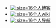 - [![](http://www.eryajf.net/favicon.ico ':size=16')个人博客](http://eryajf.net)
- [![](http://doc.eryajf.net/favicon.ico ':size=16')个人wiki](http://doc.eryajf.net)
- [![](http://doc.eryajf.net/favicon.ico ':size=16')个人导航](http://nav.eryajf.net)
